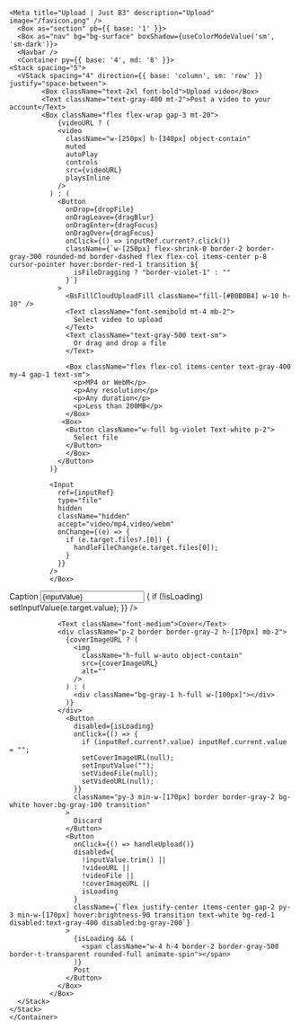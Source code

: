    <Meta title="Upload | Just B3" description="Upload" image="/favicon.png" />
      <Box as="section" pb={{ base: '1' }}>
      <Box as="nav" bg="bg-surface" boxShadow={useColorModeValue('sm', 'sm-dark')}>
      <Navbar />
      <Container py={{ base: '4', md: '8' }}>
    <Stack spacing="5">
      <VStack spacing="4" direction={{ base: 'column', sm: 'row' }} justify="space-between">
            <Box className="text-2xl font-bold">Upload video</Box>
            <Text className="text-gray-400 mt-2">Post a video to your account</Text>
            <Box className="flex flex-wrap gap-3 mt-20">
                {videoURL ? (
                <video
                  className="w-[250px] h-[340px] object-contain"
                  muted
                  autoPlay
                  controls
                  src={videoURL}
                  playsInline
                />
              ) : (
                <Button
                  onDrop={dropFile}
                  onDragLeave={dragBlur}
                  onDragEnter={dragFocus}
                  onDragOver={dragFocus}
                  onClick={() => inputRef.current?.click()}
                  className={`w-[250px] flex-shrink-0 border-2 border-gray-300 rounded-md border-dashed flex flex-col items-center p-8 cursor-pointer hover:border-red-1 transition ${
                    isFileDragging ? "border-violet-1" : ""
                  }`}
                >
                  <BsFillCloudUploadFill className="fill-[#B0B0B4] w-10 h-10" />
                  <Text className="font-semibold mt-4 mb-2">
                    Select video to upload
                  </Text>
                  <Text className="text-gray-500 text-sm">
                    Or drag and drop a file
                  </Text>

                  <Box className="flex flex-col items-center text-gray-400 my-4 gap-1 text-sm">
                    <p>MP4 or WebM</p>
                    <p>Any resolution</p>
                    <p>Any duration</p>
                    <p>Less than 200MB</p>
                  </Box>
                 <Box>
                  <Button className="w-full bg-violet Text-white p-2">
                    Select file
                  </Button>
                  </Box>
                </Button>
              )}

              <Input
                ref={inputRef}
                type="file"
                hidden
                className="hidden"
                accept="video/mp4,video/webm"
                onChange={(e) => {
                  if (e.target.files?.[0]) {
                    handleFileChange(e.target.files[0]);
                  }
                }}
              />
              </Box>
</VStack>
      <Stack>
            <Box className="flex-end ml-10 ">
              <Box className="flex-grow">
                <label className="block font-medium" htmlFor="caption">
                  <Text>
                  Caption
                  </Text>
                </label>
                <Input
                  type="text"
                  id="caption"
                  className="p-2 w-full border border-gray-2 mt-1 mb-3 outline-none focus:border-gray-400 transition"
                  value={inputValue}
                  onChange={(e) => {
                    if (!isLoading) setInputValue(e.target.value);
                  }}
                />

                <Text className="font-medium">Cover</Text>
                <div className="p-2 border border-gray-2 h-[170px] mb-2">
                  {coverImageURL ? (
                    <img
                      className="h-full w-auto object-contain"
                      src={coverImageURL}
                      alt=""
                    />
                  ) : (
                    <div className="bg-gray-1 h-full w-[100px]"></div>
                  )}
                </div>
                  <Button
                    disabled={isLoading}
                    onClick={() => {
                      if (inputRef.current?.value) inputRef.current.value = "";
                      setCoverImageURL(null);
                      setInputValue("");
                      setVideoFile(null);
                      setVideoURL(null);
                    }}
                    className="py-3 min-w-[170px] border border-gray-2 bg-white hover:bg-gray-100 transition"
                  >
                    Discard
                  </Button>
                  <Button
                    onClick={() => handleUpload()}
                    disabled={
                      !inputValue.trim() ||
                      !videoURL ||
                      !videoFile ||
                      !coverImageURL ||
                      isLoading
                    }
                    className={`flex justify-center items-center gap-2 py-3 min-w-[170px] hover:brightness-90 transition text-white bg-red-1 disabled:text-gray-400 disabled:bg-gray-200`}
                  >
                    {isLoading && (
                      <span className="w-4 h-4 border-2 border-gray-500 border-t-transparent rounded-full animate-spin"></span>
                    )}
                    Post
                  </Button>
                </Box>
              </Box>
      </Stack>
    </Stack>
    </Container>
  </Box>
  </Box>
